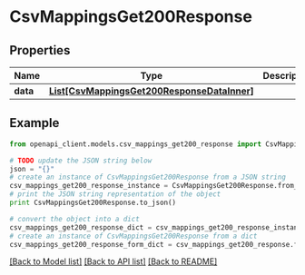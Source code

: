 # CsvMappingsGet200Response


## Properties
Name | Type | Description | Notes
------------ | ------------- | ------------- | -------------
**data** | [**List[CsvMappingsGet200ResponseDataInner]**](CsvMappingsGet200ResponseDataInner.md) |  | [optional] 

## Example

```python
from openapi_client.models.csv_mappings_get200_response import CsvMappingsGet200Response

# TODO update the JSON string below
json = "{}"
# create an instance of CsvMappingsGet200Response from a JSON string
csv_mappings_get200_response_instance = CsvMappingsGet200Response.from_json(json)
# print the JSON string representation of the object
print CsvMappingsGet200Response.to_json()

# convert the object into a dict
csv_mappings_get200_response_dict = csv_mappings_get200_response_instance.to_dict()
# create an instance of CsvMappingsGet200Response from a dict
csv_mappings_get200_response_form_dict = csv_mappings_get200_response.from_dict(csv_mappings_get200_response_dict)
```
[[Back to Model list]](../README.md#documentation-for-models) [[Back to API list]](../README.md#documentation-for-api-endpoints) [[Back to README]](../README.md)


